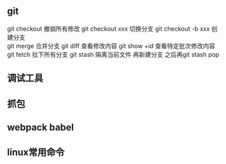 
## git

git checkout 撤销所有修改
git checkout xxx 切换分支
git checkout -b xxx 创建分支     
git merge 合并分支
git diff 查看修改内容
git show +id 查看特定批次修改内容
git fetch 拉下所有分支
git stash 隔离当前文件 再新建分支 之后再git stash pop

## 调试工具

## 抓包

## webpack babel

## linux常用命令